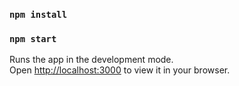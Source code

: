 
### `npm install`
### `npm start`

Runs the app in the development mode.\
Open [http://localhost:3000](http://localhost:3000) to view it in your browser.


